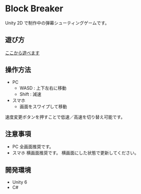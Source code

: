 # Block Breaker
Unity 2D で制作中の弾幕シューティングゲームです。  


## 遊び方
[ここから遊べます](https://skyreach114.github.io/DanmakuShooter/)


## 操作方法
- PC  
  - WASD : 上下左右に移動
  - Shift : 減速 
- スマホ  
  - 画面をスワイプして移動

速度変更ボタンを押すことで低速／高速を切り替え可能です。


## 注意事項
- PC
全画面推奨です。
- スマホ
横画面推奨です。
横画面にした状態で更新してください。


## 開発環境
- Unity 6
- C#
